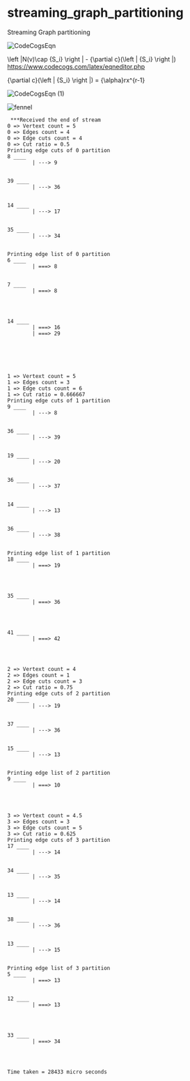 # streaming_graph_partitioning
Streaming Graph partitioning

![CodeCogsEqn](https://user-images.githubusercontent.com/3313885/58380863-5eb18f80-7fd4-11e9-9214-3136c6275559.png)

\left |N(v)\cap {S_i}  \right | - {\partial c}(\left | {S_i}  \right |) 
https://www.codecogs.com/latex/eqneditor.php

{\partial c}(\left | {S_i}  \right |) = {\alpha}rx^{r-1}

![CodeCogsEqn (1)](https://user-images.githubusercontent.com/3313885/58380913-3b3b1480-7fd5-11e9-9b50-5eea3d9e78d3.png)


![fennel](https://user-images.githubusercontent.com/3313885/59002385-d8951480-882f-11e9-89f7-c9d006a97d77.gif)


```
 ***Received the end of stream
0 => Vertext count = 5
0 => Edges count = 4
0 => Edge cuts count = 4
0 => Cut ratio = 0.5
Printing edge cuts of 0 partition
8 ____
        | ---> 9


39 ____
        | ---> 36


14 ____
        | ---> 17


35 ____
        | ---> 34


Printing edge list of 0 partition
6 ____
        | ===> 8


7 ____
        | ===> 8




14 ____
        | ===> 16
        | ===> 29






1 => Vertext count = 5
1 => Edges count = 3
1 => Edge cuts count = 6
1 => Cut ratio = 0.666667
Printing edge cuts of 1 partition
9 ____
        | ---> 8


36 ____
        | ---> 39


19 ____
        | ---> 20


36 ____
        | ---> 37


14 ____
        | ---> 13


36 ____
        | ---> 38


Printing edge list of 1 partition
18 ____
        | ===> 19




35 ____
        | ===> 36




41 ____
        | ===> 42




2 => Vertext count = 4
2 => Edges count = 1
2 => Edge cuts count = 3
2 => Cut ratio = 0.75
Printing edge cuts of 2 partition
20 ____
        | ---> 19


37 ____
        | ---> 36


15 ____
        | ---> 13


Printing edge list of 2 partition
9 ____
        | ===> 10




3 => Vertext count = 4.5
3 => Edges count = 3
3 => Edge cuts count = 5
3 => Cut ratio = 0.625
Printing edge cuts of 3 partition
17 ____
        | ---> 14


34 ____
        | ---> 35


13 ____
        | ---> 14


38 ____
        | ---> 36


13 ____
        | ---> 15


Printing edge list of 3 partition
5 ____
        | ===> 13


12 ____
        | ===> 13




33 ____
        | ===> 34




Time taken = 28433 micro seconds
```
